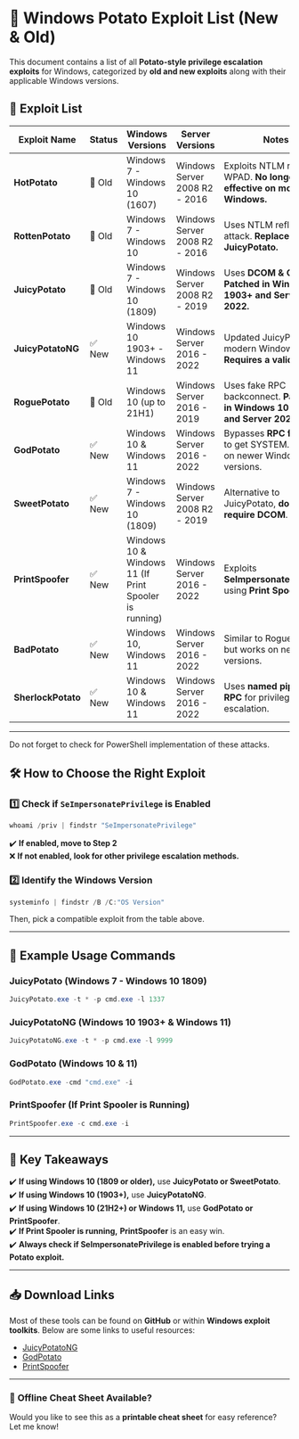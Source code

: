 # 🥔 Windows Potato Exploit List (New & Old)

This document contains a list of all **Potato-style privilege escalation exploits** for Windows, categorized by **old and new exploits** along with their applicable Windows versions.
## 📜 Exploit List

| **Exploit Name**       | **Status** | **Windows Versions** | **Server Versions** | **Notes** |
|------------------------|-----------|----------------------|----------------------|-----------|
| **HotPotato**          | 🛑 Old    | Windows 7 - Windows 10 (1607) | Windows Server 2008 R2 - 2016 | Exploits NTLM relay via WPAD. **No longer effective on modern Windows.** |
| **RottenPotato**       | 🛑 Old    | Windows 7 - Windows 10 | Windows Server 2008 R2 - 2016 | Uses NTLM reflection attack. **Replaced by JuicyPotato.** |
| **JuicyPotato**        | 🛑 Old    | Windows 7 - Windows 10 (1809) | Windows Server 2008 R2 - 2019 | Uses **DCOM & CLSID**. **Patched in Windows 10 1903+ and Server 2022.** |
| **JuicyPotatoNG**      | ✅ New    | Windows 10 1903+ - Windows 11 | Windows Server 2016 - 2022 | Updated JuicyPotato for modern Windows. **Requires a valid CLSID.** |
| **RoguePotato**        | 🛑 Old    | Windows 10 (up to 21H1) | Windows Server 2016 - 2019 | Uses fake RPC backconnect. **Patched in Windows 10 21H2+ and Server 2022.** |
| **GodPotato**          | ✅ New    | Windows 10 & Windows 11 | Windows Server 2016 - 2022 | Bypasses **RPC filtering** to get SYSTEM. Works on newer Windows versions. |
| **SweetPotato**        | ✅ New    | Windows 7 - Windows 10 (1809) | Windows Server 2008 R2 - 2019 | Alternative to JuicyPotato, **does not require DCOM**. |
| **PrintSpoofer**       | ✅ New    | Windows 10 & Windows 11 (If Print Spooler is running) | Windows Server 2016 - 2022 | Exploits **SeImpersonatePrivilege** using **Print Spooler**. |
| **BadPotato**          | ✅ New    | Windows 10, Windows 11 | Windows Server 2016 - 2022 | Similar to RoguePotato but works on newer versions. |
| **SherlockPotato**     | ✅ New    | Windows 10 & Windows 11 | Windows Server 2016 - 2022 | Uses **named pipes and RPC** for privilege escalation. |

---
Do not forget to check for PowerShell implementation of these attacks.
## 🛠️ How to Choose the Right Exploit

### 1️⃣ Check if `SeImpersonatePrivilege` is Enabled
```powershell
whoami /priv | findstr "SeImpersonatePrivilege"
```
✔️ **If enabled, move to Step 2**  
❌ **If not enabled, look for other privilege escalation methods.**  

### 2️⃣ Identify the Windows Version
```powershell
systeminfo | findstr /B /C:"OS Version"
```
Then, pick a compatible exploit from the table above.

---

## 📌 Example Usage Commands

### **JuicyPotato (Windows 7 - Windows 10 1809)**
```powershell
JuicyPotato.exe -t * -p cmd.exe -l 1337
```

### **JuicyPotatoNG (Windows 10 1903+ & Windows 11)**
```powershell
JuicyPotatoNG.exe -t * -p cmd.exe -l 9999
```

### **GodPotato (Windows 10 & 11)**
```powershell
GodPotato.exe -cmd "cmd.exe" -i
```

### **PrintSpoofer (If Print Spooler is Running)**
```powershell
PrintSpoofer.exe -c cmd.exe -i
```

---

## 📌 Key Takeaways
✔️ **If using Windows 10 (1809 or older),** use **JuicyPotato or SweetPotato**.  
✔️ **If using Windows 10 (1903+),** use **JuicyPotatoNG**.  
✔️ **If using Windows 10 (21H2+) or Windows 11,** use **GodPotato or PrintSpoofer**.  
✔️ **If Print Spooler is running,** **PrintSpoofer** is an easy win.  
✔️ **Always check if SeImpersonatePrivilege is enabled before trying a Potato exploit.**  

---

## 📥 Download Links
Most of these tools can be found on **GitHub** or within **Windows exploit toolkits**. Below are some links to useful resources:
- [JuicyPotatoNG](https://github.com/antonioCoco/JuicyPotatoNG)
- [GodPotato](https://github.com/BeichenDream/GodPotato)
- [PrintSpoofer](https://github.com/itm4n/PrintSpoofer)

---

### 📌 **Offline Cheat Sheet Available?**
Would you like to see this as a **printable cheat sheet** for easy reference? Let me know!

